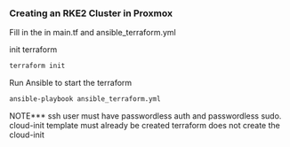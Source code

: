 ### Creating an RKE2 Cluster in Proxmox

Fill in the <variables> in main.tf and ansible_terraform.yml

init terraform 
```bash
terraform init
```

Run Ansible to start the terraform

```bash
ansible-playbook ansible_terraform.yml
```

NOTE***
ssh user must have passwordless auth and passwordless sudo. 
cloud-init template must already be created
terraform does not create the cloud-init